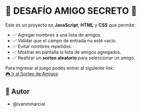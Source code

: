 <h1>🚀 DESAFÍO AMIGO SECRETO 🚀</h1>

Este es un proyecto en **JavaScript**, **HTML** y **CSS** que permite:

- ✅ Agregar nombres a una lista de amigos.
- ✅ Validar que el campo de entrada no esté vacío.
- ✅ Evitar nombres repetidos.
- ✅ Mostrar en pantalla la lista de amigos agregados.
- ✅ Realizar un **sorteo aleatorio** para seleccionar un amigo.


Para ingresar al juego podés entrar al siguiente link:  
[🎮 Ir al Sorteo de Amigos]()

## 👤 Autor

- @ivanmmarcial